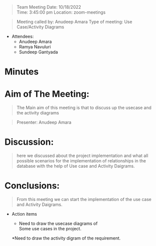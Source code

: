 >  Team Meeting 	                                               Date: 10/18/2022     
                                                                       Time: 3:45:00 pm 
                                                                       Location: zoom-meetings 

>   Meeting called by: Anudeep Amara  	            Type of meeting: Use Case/Activity Diagrams

* Attendees: 	
    * Anudeep Amara
    * Ramya Navuluri
    * Sundeep Gantyada	 	 
	
	
	
# Minutes 

# Aim of The Meeting: 	
> The Main aim of this meeting is that to discuss up the usecase and the activity diagrams

>Presenter: 	Anudeep Amara 

# Discussion: 

>here we discussed about the project implementation and what all possible scenarios 
  for the implementation of relationships in the database with the help of Use case and Activity Daigrams.


# Conclusions: 

>  From this meeting we can start the implementation of the use case and Activity Daigrams.

*  Action items 	                                       

   *	Need to draw the usecase diagrams of                        
        Some use cases in the project.
 	
   *Need to draw the activity digram of the requirement.    


    	



	